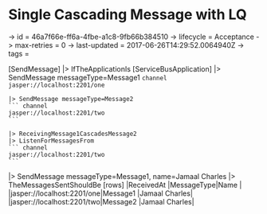 # Single Cascading Message with LQ

-> id = 46a7f66e-ff6a-4fbe-a1c8-9fb66b384510
-> lifecycle = Acceptance
-> max-retries = 0
-> last-updated = 2017-06-26T14:29:52.0064940Z
-> tags = 

[SendMessage]
|> IfTheApplicationIs
    [ServiceBusApplication]
    |> SendMessage messageType=Message1
    ``` channel
    jasper://localhost:2201/one
    ```

    |> SendMessage messageType=Message2
    ``` channel
    jasper://localhost:2201/two
    ```

    |> ReceivingMessage1CascadesMessage2
    |> ListenForMessagesFrom
    ``` channel
    jasper://localhost:2201/two
    ```


|> SendMessage messageType=Message1, name=Jamaal Charles
|> TheMessagesSentShouldBe
    [rows]
    |ReceivedAt                 |MessageType|Name          |
    |jasper://localhost:2201/one|Message1   |Jamaal Charles|
    |jasper://localhost:2201/two|Message2   |Jamaal Charles|

~~~
